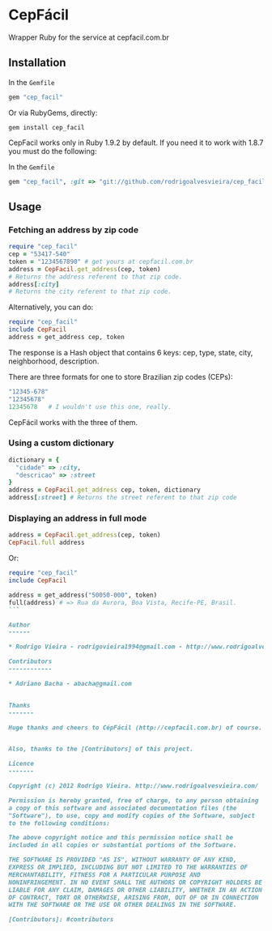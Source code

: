CepFácil
===========

Wrapper Ruby for the service at cepfacil.com.br

Installation
------------

In the `Gemfile`

```ruby
gem "cep_facil"
```

Or via RubyGems, directly:

  `gem install cep_facil`

CepFacil works only in Ruby 1.9.2 by default. If you need it to work with 1.8.7 you must do the following:

In the `Gemfile`

```ruby
gem "cep_facil", :git => "git://github.com/rodrigoalvesvieira/cep_facil.git", :branch => "1.8.7"
```

Usage
-----

### Fetching an address by zip code

```ruby
require "cep_facil"
cep = "53417-540"
token = "1234567890" # get yours at cepfacil.com.br
address = CepFacil.get_address(cep, token)
# Returns the address referent to that zip code.
address[:city]
# Returns the city referent to that zip code.
```

Alternatively, you can do:

```ruby
require "cep_facil"
include CepFacil
address = get_address cep, token
```

The response is a Hash object that contains 6 keys: cep, type, state, city, neighborhood, description.

There are three formats for one to store Brazilian zip codes (CEPs):

```ruby
"12345-678"
"12345678"
12345678   # I wouldn't use this one, really.
```

CepFácil works with the three of them.

### Using a custom dictionary
```ruby
dictionary = {
  "cidade" => :city,
  "descricao" => :street
}
address = CepFacil.get_address cep, token, dictionary
address[:street] # Returns the street referent to that zip code
```

### Displaying an address in full mode

```ruby
address = CepFacil.get_address(cep, token)
CepFacil.full address
```

Or:

````ruby
require "cep_facil"
include CepFacil

address = get_address("50050-000", token)
full(address) # => Rua da Aurora, Boa Vista, Recife-PE, Brasil.
```

Author
------

* Rodrigo Vieira - rodrigovieira1994@gmail.com - http://www.rodrigoalvesvieira.com

Contributors
------------

* Adriano Bacha - abacha@gmail.com


Thanks
-------

Huge thanks and cheers to CépFácil (http://cepfacil.com.br) of course. Thanks for the great service that you provide!


Also, thanks to the [Contributors] of this project.

Licence
-------

Copyright (c) 2012 Rodrigo Vieira. http://www.rodrigoalvesvieira.com/

Permission is hereby granted, free of charge, to any person obtaining
a copy of this software and associated documentation files (the
"Software"), to use, copy and modify copies of the Software, subject
to the following conditions:

The above copyright notice and this permission notice shall be
included in all copies or substantial portions of the Software.

THE SOFTWARE IS PROVIDED "AS IS", WITHOUT WARRANTY OF ANY KIND,
EXPRESS OR IMPLIED, INCLUDING BUT NOT LIMITED TO THE WARRANTIES OF
MERCHANTABILITY, FITNESS FOR A PARTICULAR PURPOSE AND
NONINFRINGEMENT. IN NO EVENT SHALL THE AUTHORS OR COPYRIGHT HOLDERS BE
LIABLE FOR ANY CLAIM, DAMAGES OR OTHER LIABILITY, WHETHER IN AN ACTION
OF CONTRACT, TORT OR OTHERWISE, ARISING FROM, OUT OF OR IN CONNECTION
WITH THE SOFTWARE OR THE USE OR OTHER DEALINGS IN THE SOFTWARE.

[Contributors]: #contributors